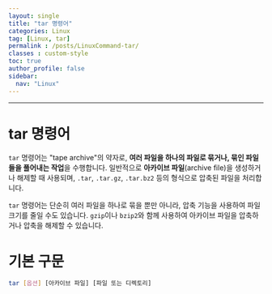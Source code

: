 ```yaml
---
layout: single
title: "tar 명령어"
categories: Linux
tag: [Linux, tar]
permalink : /posts/LinuxCommand-tar/
classes : custom-style
toc: true
author_profile: false
sidebar:
  nav: "Linux"
---
```


<hr>

# tar 명령어

`tar` 명령어는 "tape archive"의 약자로, **여러 파일을 하나의 파일로 묶거나, 묶인 파일들을 풀어내는 작업**을 수행합니다. 일반적으로 **아카이브 파일**(archive file)을 생성하거나 해제할 때 사용되며, `.tar`, `.tar.gz`, `.tar.bz2` 등의 형식으로 압축된 파일을 처리합니다.

`tar` 명령어는 단순히 여러 파일을 하나로 묶을 뿐만 아니라, 압축 기능을 사용하여 파일 크기를 줄일 수도 있습니다. `gzip`이나 `bzip2`와 함께 사용하여 아카이브 파일을 압축하거나 압축을 해제할 수 있습니다.

# 기본 구문

```bash
tar [옵션] [아카이브 파일] [파일 또는 디렉토리]
```